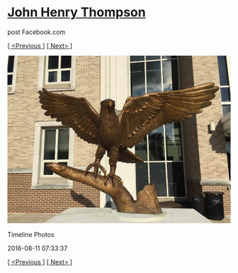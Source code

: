 # [John Henry Thompson](../README.md)
post Facebook.com

[[ <Previous ]](2016-08-12-2.md) [[ Next> ]](2016-08-11-2.md)

[![](../media/2016-08-11/Timeline-Photos.jpg)](../README.md)

Timeline Photos

2016-08-11 07:33:37

[[ <Previous ]](2016-08-12-2.md) [[ Next> ]](2016-08-11-2.md)